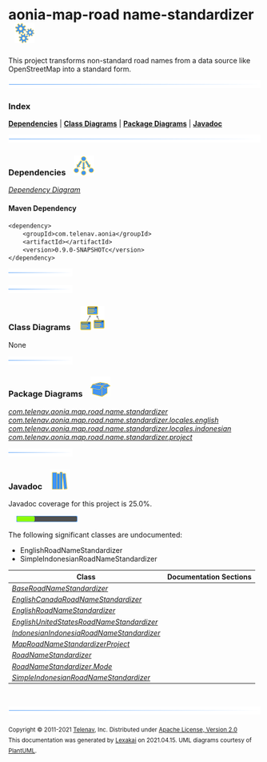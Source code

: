 # aonia-map-road name-standardizer &nbsp;&nbsp;![](documentation/images/gears-40.png)

This project transforms non-standard road names from a data source like OpenStreetMap into a standard form.

![](documentation/images/horizontal-line.png)

### Index



[**Dependencies**](#dependencies) | [**Class Diagrams**](#class-diagrams) | [**Package Diagrams**](#package-diagrams) | [**Javadoc**](#javadoc)

![](documentation/images/horizontal-line.png)

### Dependencies <a name="dependencies"></a> &nbsp;&nbsp; ![](documentation/images/dependencies-40.png)

[*Dependency Diagram*](documentation/diagrams/dependencies.svg)

#### Maven Dependency

    <dependency>
        <groupId>com.telenav.aonia</groupId>
        <artifactId></artifactId>
        <version>0.9.0-SNAPSHOTc</version>
    </dependency>

![](documentation/images/short-horizontal-line.png)

[//]: # (start-user-text)



[//]: # (end-user-text)

![](documentation/images/short-horizontal-line.png)

### Class Diagrams <a name="class-diagrams"></a> &nbsp; &nbsp; ![](documentation/images/diagram-48.png)

None

![](documentation/images/short-horizontal-line.png)

### Package Diagrams <a name="package-diagrams"></a> &nbsp;&nbsp; ![](documentation/images/box-40.png)

[*com.telenav.aonia.map.road.name.standardizer*](documentation/diagrams/com.telenav.aonia.map.road.name.standardizer.svg)  
[*com.telenav.aonia.map.road.name.standardizer.locales.english*](documentation/diagrams/com.telenav.aonia.map.road.name.standardizer.locales.english.svg)  
[*com.telenav.aonia.map.road.name.standardizer.locales.indonesian*](documentation/diagrams/com.telenav.aonia.map.road.name.standardizer.locales.indonesian.svg)  
[*com.telenav.aonia.map.road.name.standardizer.project*](documentation/diagrams/com.telenav.aonia.map.road.name.standardizer.project.svg)  

![](documentation/images/short-horizontal-line.png)

### Javadoc <a name="javadoc"></a> &nbsp;&nbsp; ![](documentation/images/books-40.png)

Javadoc coverage for this project is 25.0%.  
  
&nbsp; &nbsp;  ![](documentation/images/meter-30-12.png)

The following significant classes are undocumented:  

- EnglishRoadNameStandardizer  
- SimpleIndonesianRoadNameStandardizer

| Class | Documentation Sections |
|---|---|
| [*BaseRoadNameStandardizer*](https://telenav.github.io/aonia-data/javadoc/aonia.map.road.name.standardizer/com/telenav/aonia/map/road/name/standardizer/BaseRoadNameStandardizer.html) |  |  
| [*EnglishCanadaRoadNameStandardizer*](https://telenav.github.io/aonia-data/javadoc/aonia.map.road.name.standardizer/com/telenav/aonia/map/road/name/standardizer/locales/english/EnglishCanadaRoadNameStandardizer.html) |  |  
| [*EnglishRoadNameStandardizer*](https://telenav.github.io/aonia-data/javadoc/aonia.map.road.name.standardizer/com/telenav/aonia/map/road/name/standardizer/locales/english/EnglishRoadNameStandardizer.html) |  |  
| [*EnglishUnitedStatesRoadNameStandardizer*](https://telenav.github.io/aonia-data/javadoc/aonia.map.road.name.standardizer/com/telenav/aonia/map/road/name/standardizer/locales/english/EnglishUnitedStatesRoadNameStandardizer.html) |  |  
| [*IndonesianIndonesiaRoadNameStandardizer*](https://telenav.github.io/aonia-data/javadoc/aonia.map.road.name.standardizer/com/telenav/aonia/map/road/name/standardizer/locales/indonesian/IndonesianIndonesiaRoadNameStandardizer.html) |  |  
| [*MapRoadNameStandardizerProject*](https://telenav.github.io/aonia-data/javadoc/aonia.map.road.name.standardizer/com/telenav/aonia/map/road/name/standardizer/project/MapRoadNameStandardizerProject.html) |  |  
| [*RoadNameStandardizer*](https://telenav.github.io/aonia-data/javadoc/aonia.map.road.name.standardizer/com/telenav/aonia/map/road/name/standardizer/RoadNameStandardizer.html) |  |  
| [*RoadNameStandardizer.Mode*](https://telenav.github.io/aonia-data/javadoc/aonia.map.road.name.standardizer/com/telenav/aonia/map/road/name/standardizer/RoadNameStandardizer.Mode.html) |  |  
| [*SimpleIndonesianRoadNameStandardizer*](https://telenav.github.io/aonia-data/javadoc/aonia.map.road.name.standardizer/com/telenav/aonia/map/road/name/standardizer/locales/indonesian/SimpleIndonesianRoadNameStandardizer.html) |  |  

[//]: # (start-user-text)



[//]: # (end-user-text)

<br/>

![](documentation/images/horizontal-line.png)

<sub>Copyright &#169; 2011-2021 [Telenav](http://telenav.com), Inc. Distributed under [Apache License, Version 2.0](LICENSE)</sub>  
<sub>This documentation was generated by [Lexakai](https://github.com/Telenav/lexakai) on 2021.04.15. UML diagrams courtesy
of [PlantUML](http://plantuml.com).</sub>

